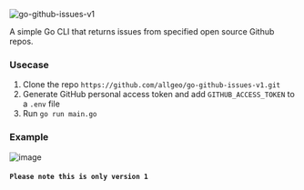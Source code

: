 ![go-github-issues-v1](https://github.com/allgeo/go-github-issues-v1/assets/62227321/48a589b3-9453-47cf-9e96-f0308e5e0247)

A simple Go CLI that returns issues from specified open source Github repos. 

### Usecase 
1. Clone the repo `https://github.com/allgeo/go-github-issues-v1.git`
2. Generate GitHub personal access token and add `GITHUB_ACCESS_TOKEN` to a `.env` file
3. Run `go run main.go`

### Example
![image](https://github.com/allgeo/go-github-issues-v1/assets/62227321/6c9a3f89-ddfa-4221-9b54-cf3f960fc1ce)


#### `Please note this is only version 1`
